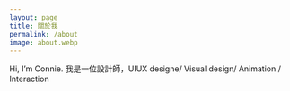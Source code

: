 ```yaml
---
layout: page
title: 關於我
permalink: /about
image: about.webp
---
```


Hi, I’m Connie. 我是一位設計師，UIUX designe/ Visual design/ Animation / Interaction

